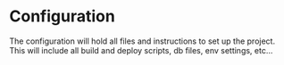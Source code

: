 # Configuration

The configuration will hold all files and instructions to set up the project.
This will include all build and deploy scripts, db files, env settings, etc...
